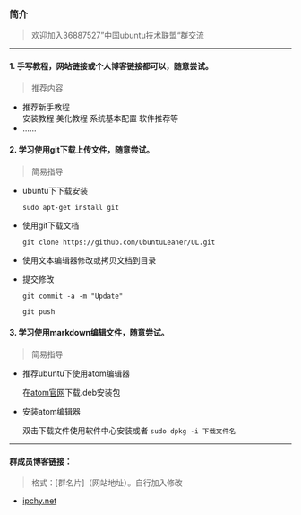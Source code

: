 ### 简介
> 欢迎加入36887527”中国ubuntu技术联盟“群交流

***
#### 1. 手写教程，网站链接或个人博客链接都可以，随意尝试。
> 推荐内容

* 推荐新手教程  
  安装教程 美化教程 系统基本配置 软件推荐等
* ......

#### 2. 学习使用git下载上传文件，随意尝试。
> 简易指导

* ubuntu下下载安装

  `
   sudo apt-get install git  
  `
* 使用git下载文档

  `
  git clone https://github.com/UbuntuLeaner/UL.git
  `
* 使用文本编辑器修改或拷贝文档到目录
* 提交修改

  `
  git commit -a -m "Update"
  `

  `
  git push
  `

#### 3. 学习使用markdown编辑文件，随意尝试。
> 简易指导

* 推荐ubuntu下使用atom编辑器

  在[atom官网](https://atom.io)下载.deb安装包
* 安装atom编辑器

  双击下载文件使用软件中心安装或者
  `
  sudo dpkg -i 下载文件名
  `
***
#### 群成员博客链接：
> 格式：[群名片]（网站地址）。自行加入修改

* [ipchy.net](ipchy.net)
